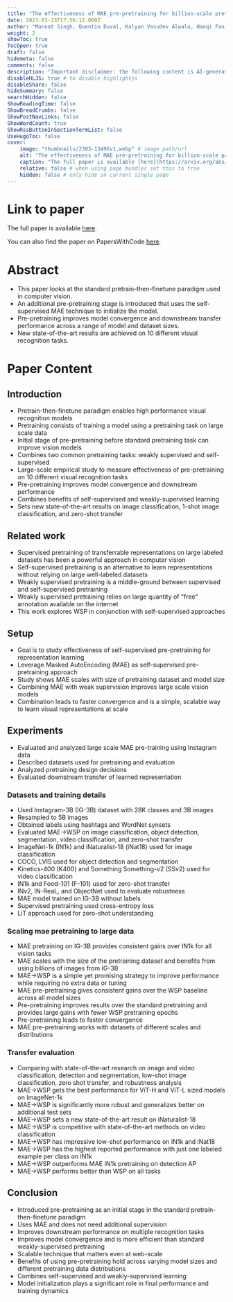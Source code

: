```yaml
---
title: "The effectiveness of MAE pre-pretraining for billion-scale pretraining"
date: 2023-03-23T17:56:12.000Z
author: "Mannat Singh, Quentin Duval, Kalyan Vasudev Alwala, Haoqi Fan, Vaibhav Aggarwal and 7 others"
weight: 2
showToc: true
TocOpen: true
draft: false
hidemeta: false
comments: false
description: "Important disclaimer: the following content is AI-generated, please make sure to fact check the presented information by reading the full paper."
disableHLJS: true # to disable highlightjs
disableShare: false
hideSummary: false
searchHidden: false
ShowReadingTime: false
ShowBreadCrumbs: false
ShowPostNavLinks: false
ShowWordCount: true
ShowRssButtonInSectionTermList: false
UseHugoToc: false
cover:
    image: "thumbnails/2303-13496v1.webp" # image path/url
    alt: "The effectiveness of MAE pre-pretraining for billion-scale pretraining" # alt text
    caption: "The full paper is available [here](https://arxiv.org/abs/2303.13496)." # display caption under cover
    relative: false # when using page bundles set this to true
    hidden: false # only hide on current single page
---
```


# Link to paper
The full paper is available [here](https://arxiv.org/abs/2303.13496).

You can also find the paper on PapersWithCode [here](https://paperswithcode.com/paper/the-effectiveness-of-mae-pre-pretraining-for).

# Abstract
- This paper looks at the standard pretrain-then-finetune paradigm used in computer vision.
- An additional pre-pretraining stage is introduced that uses the self-supervised MAE technique to initialize the model.
- Pre-pretraining improves model convergence and downstream transfer performance across a range of model and dataset sizes.
- New state-of-the-art results are achieved on 10 different visual recognition tasks.

# Paper Content

## Introduction
- Pretrain-then-finetune paradigm enables high performance visual recognition models
- Pretraining consists of training a model using a pretraining task on large scale data
- Initial stage of pre-pretraining before standard pretraining task can improve vision models
- Combines two common pretraining tasks: weakly supervised and self-supervised
- Large-scale empirical study to measure effectiveness of pre-pretraining on 10 different visual recognition tasks
- Pre-pretraining improves model convergence and downstream performance
- Combines benefits of self-supervised and weakly-supervised learning
- Sets new state-of-the-art results on image classification, 1-shot image classification, and zero-shot transfer

## Related work
- Supervised pretraining of transferrable representations on large labeled datasets has been a powerful approach in computer vision
- Self-supervised pretraining is an alternative to learn representations without relying on large well-labeled datasets
- Weakly supervised pretraining is a middle-ground between supervised and self-supervised pretraining
- Weakly supervised pretraining relies on large quantity of "free" annotation available on the internet
- This work explores WSP in conjunction with self-supervised approaches

## Setup
- Goal is to study effectiveness of self-supervised pre-pretraining for representation learning
- Leverage Masked AutoEncoding (MAE) as self-supervised pre-pretraining approach
- Study shows MAE scales with size of pretraining dataset and model size
- Combining MAE with weak supervision improves large scale vision models
- Combination leads to faster convergence and is a simple, scalable way to learn visual representations at scale

## Experiments
- Evaluated and analyzed large scale MAE pre-training using Instagram data
- Described datasets used for pretraining and evaluation
- Analyzed pretraining design decisions
- Evaluated downstream transfer of learned representation

### Datasets and training details
- Used Instagram-3B (IG-3B) dataset with 28K classes and 3B images
- Resampled to 5B images
- Obtained labels using hashtags and WordNet synsets
- Evaluated MAE→WSP on image classification, object detection, segmentation, video classification, and zero-shot transfer
- ImageNet-1k (IN1k) and iNaturalist-18 (iNat18) used for image classification
- COCO, LVIS used for object detection and segmentation
- Kinetics-400 (K400) and Something Something-v2 (SSv2) used for video classification
- IN1k and Food-101 (F-101) used for zero-shot transfer
- INv2, IN-ReaL, and ObjectNet used to evaluate robustness
- MAE model trained on IG-3B without labels
- Supervised pretraining used cross-entropy loss
- LiT approach used for zero-shot understanding

### Scaling mae pretraining to large data
- MAE pretraining on IG-3B provides consistent gains over IN1k for all vision tasks
- MAE scales with the size of the pretraining dataset and benefits from using billions of images from IG-3B
- MAE→WSP is a simple yet promising strategy to improve performance while requiring no extra data or tuning
- MAE pre-pretraining gives consistent gains over the WSP baseline across all model sizes
- Pre-pretraining improves results over the standard pretraining and provides large gains with fewer WSP pretraining epochs
- Pre-pretraining leads to faster convergence
- MAE pre-pretraining works with datasets of different scales and distributions

### Transfer evaluation
- Comparing with state-of-the-art research on image and video classification, detection and segmentation, low-shot image classification, zero shot transfer, and robustness analysis
- MAE→WSP gets the best performance for ViT-H and ViT-L sized models on ImageNet-1k
- MAE→WSP is significantly more robust and generalizes better on additional test sets
- MAE→WSP sets a new state-of-the-art result on iNaturalist-18
- MAE→WSP is competitive with state-of-the-art methods on video classification
- MAE→WSP has impressive low-shot performance on IN1k and iNat18
- MAE→WSP has the highest reported performance with just one labeled example per class on IN1k
- MAE→WSP outperforms MAE IN1k pretraining on detection AP
- MAE→WSP performs better than WSP on all tasks

## Conclusion
- Introduced pre-pretraining as an initial stage in the standard pretrain-then-finetune paradigm
- Uses MAE and does not need additional supervision
- Improves downstream performance on multiple recognition tasks
- Improves model convergence and is more efficient than standard weakly-supervised pretraining
- Scalable technique that matters even at web-scale
- Benefits of using pre-pretraining hold across varying model sizes and different pretraining data distributions
- Combines self-supervised and weakly-supervised learning
- Model initialization plays a significant role in final performance and training dynamics
